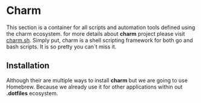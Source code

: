 # Charm

This section is a container for all scripts and automation tools defined using the charm ecosystem. for more details about **charm** project please visit [charm.sh](https://charm.sh/). Simply put, charm is a shell scripting framework for both go and bash scripts. It is so pretty you can´t miss it.

## Installation
Although their are multiple ways to install **charm** but we are going to use Homebrew. Because we already use it for other applications within out **.dotfiles** ecosystem.

